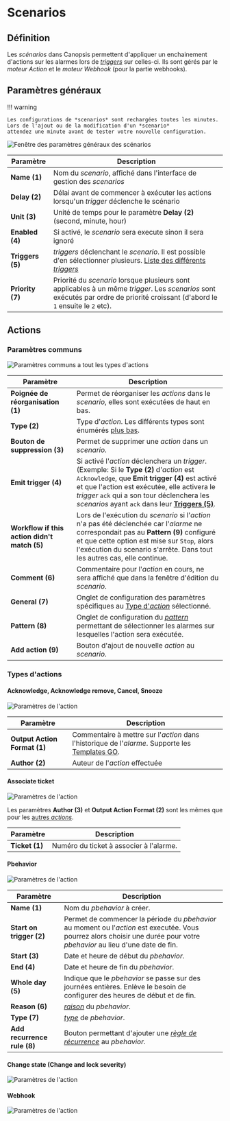 # Scenarios

## Définition

Les *scénarios* dans Canopsis permettent d'appliquer un enchainement d'actions sur les alarmes lors de [*triggers*](/guide-administration/architecture-interne/triggers) sur celles-ci.
Ils sont gérés par le *moteur Action* et le *moteur Webhook* (pour la partie webhooks).

## Paramètres généraux

!!! warning
	
	Les configurations de *scenarios* sont rechargées toutes les minutes.
	Lors de l'ajout ou de la modification d'un *scenario*
	attendez une minute avant de tester votre nouvelle configuration.

![Fenêtre des paramètres généraux des scénarios](img/scenario-general-parameters.png)

| Paramètre | Description |
| --- | --- |
| **Name (1)** | Nom du *scenario*, affiché dans l'interface de gestion des *scenarios* |
| **Delay (2)** | Délai avant de commencer à exécuter les actions lorsqu'un *trigger* déclenche le scénario |
| **Unit (3)** | Unité de temps pour le paramètre **Delay (2)** (second, minute, hour) |
| **Enabled (4)** | Si activé, le *scenario* sera execute sinon il sera ignoré |
| **Triggers (5)** | *triggers* déclenchant le *scenario*. Il est possible d'en sélectionner plusieurs. [Liste des différents *triggers*](/guide-administration/architecture-interne/triggers) |
| **Priority (7)** | Priorité du *scenario* lorsque plusieurs sont applicables à un même *trigger*. Les *scenarios* sont exécutés par ordre de priorité croissant (d'abord le `1` ensuite le `2` etc).|


## Actions

### Paramètres communs

![Paramètres communs a tout les types d'actions](img/scenario-action-common-parameters.png)

| Paramètre | Description |
| --- | --- |
| **Poignée de réorganisation (1)** | Permet de réorganiser les *actions* dans le *scenario*, elles sont exécutées de haut en bas. |
| **Type (2)** | Type d'*action*. Les différents types sont énumérés [plus bas](#types-dactions). |
| **Bouton de suppression (3)** | Permet de supprimer une *action* dans un *scenario*. |
| **Emit trigger (4)** | Si activé l'*action* déclenchera un *trigger*. (Exemple: Si le **Type (2)** d'*action* est `Acknowledge`, que **Emit trigger (4)** est activé et que l'action est exécutée, elle activera le *trigger* `ack` qui a son tour déclenchera les *scenarios* ayant `ack` dans leur [**Triggers (5)**](#parametres-generaux). |
| **Workflow if this action didn't match (5)** | Lors de l'exécution du *scenario* si l'*action* n'a pas été déclenchée car l'*alarme* ne correspondait pas au **Pattern (9)** configuré et que cette option est mise sur `Stop`, alors l'exécution du scenario s'arrête. Dans tout les autres cas, elle continue. |
| **Comment (6)** | Commentaire pour l'*action* en cours, ne sera affiché que dans la fenêtre d'édition du *scenario*. |
| **General (7)** | Onglet de configuration des paramètres spécifiques au [Type d'*action*](#types-dactions) sélectionné. |
| **Pattern (8)** | Onglet de configuration du [*pattern*](../../../guide-administration/moteurs/moteur-che-event_filter/) permettant de sélectionner les alarmes sur lesquelles l'action sera exécutée. |
| **Add action (9)** | Bouton d'ajout de nouvelle *action* au *scenario*. |

### Types d'actions

#### Acknowledge, Acknowledge remove, Cancel, Snooze

![Paramètres de l'*action*](img/scenario-action-generic.png)

| Paramètre | Description |
| --- | --- |
| **Output Action Format (1)** | Commentaire à mettre sur l'*action* dans l'historique de l'*alarme*. Supporte les [Templates GO](../../guide-administration/architecture-interne/templates-golang.md). |
| **Author (2)** | Auteur de l'*action* effectuée |

#### Associate ticket

![Paramètres de l'*action*](img/scenario-action-assocticket.png)

Les paramètres **Author (3)** et **Output Action Format (2)** sont les mêmes que pour les [autres *actions*](#acknowledge-acknowledge-remove-cancel-snooze).

| Paramètre | Description |
| --- | --- |
| **Ticket (1)** | Numéro du ticket à associer à l'alarme. |


#### Pbehavior

![Paramètres de l'*action*](img/scenario-action-pbehavior.png)

| Paramètre | Description |
| --- | --- |
| **Name (1)** | Nom du *pbehavior* à créer. |
| **Start on trigger (2)** | Permet de commencer la période du *pbehavior* au moment ou l'*action* est executée. Vous pourrez alors choisir une durée pour votre *pbehavior* au lieu d'une date de fin. |
| **Start (3)** | Date et heure de début du *pbehavior*. |
| **End (4)** | Date et heure de fin du *pbehavior*. |
| **Whole day (5)** | Indique que le *pbehavior* se passe sur des journées entières. Enlève le besoin de configurer des heures de début et de fin.
| **Reason (6)** | [*raison*](../../guide-administration/moteurs/moteur-pbehavior.md#raison) du *pbehavior*. |
| **Type (7)** | [*type*](../../guide-administration/moteurs/moteur-pbehavior.md#type) de *pbehavior*. |
| **Add recurrence rule (8)** | Bouton permettant d'ajouter une [*règle de récurrence*](../../interface/pbehaviors#recurrence) au *pbehavior*. |

#### Change state (Change and lock severity)

![Paramètres de l'*action*](img/scenario-action-changestate.png)

#### Webhook

![Paramètres de l'*action*](img/scenario-action-webhook.png)
